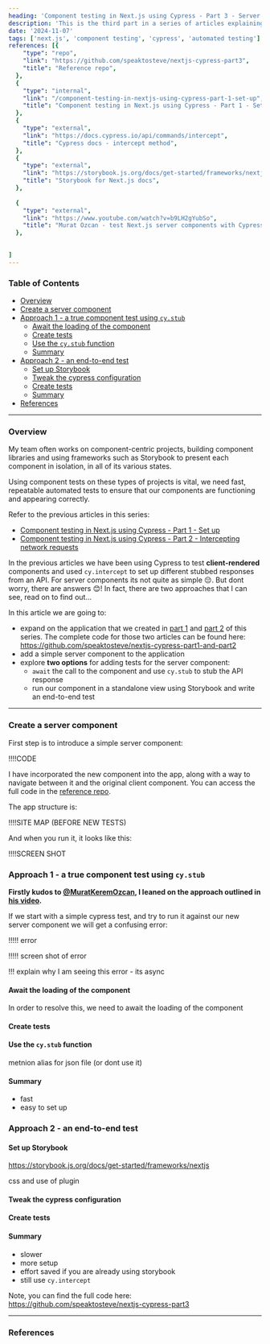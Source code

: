 ```yaml
---
heading: 'Component testing in Next.js using Cypress - Part 3 - Server components'
description: 'This is the third part in a series of articles explaining how to set up and write component tests for Next.js using Cypress. It describes how to cover your server-rendered components with automated tests.'
date: '2024-11-07'
tags: ['next.js', 'component testing', 'cypress', 'automated testing']
references: [{
    "type": "repo", 
    "link": "https://github.com/speaktosteve/nextjs-cypress-part3",
    "title": "Reference repo",
  },
  {
    "type": "internal", 
    "link": "/component-testing-in-nextjs-using-cypress-part-1-set-up",
    "title": "Component testing in Next.js using Cypress - Part 1 - Set up",
  },
  {
    "type": "external", 
    "link": "https://docs.cypress.io/api/commands/intercept",
    "title": "Cypress docs - intercept method",
  },
  {
    "type": "external", 
    "link": "https://storybook.js.org/docs/get-started/frameworks/nextjs",
    "title": "Storybook for Next.js docs",
  },
  
  {
    "type": "external", 
    "link": "https://www.youtube.com/watch?v=b9LH2gYubSo",
    "title": "Murat Ozcan - test Next.js server components with Cypress component tests",
  },
  

]
---
```

### Table of Contents

<!-- TOC start (generated with https://github.com/derlin/bitdowntoc) -->

- [Overview](#overview)
- [Create a server component](#create-a-server-component)
- [Approach 1 - a true component test using `cy.stub`](#approach-1-a-true-component-test-using-cystub)
   * [Await the loading of the component](#await-the-loading-of-the-component)
   * [Create tests](#create-tests)
   * [Use the `cy.stub` function](#use-the-cystub-function)
   * [Summary](#summary)
- [Approach 2 - an end-to-end test](#approach-2-an-end-to-end-test)
   * [Set up Storybook](#set-up-storybook)
   * [Tweak the cypress configuration](#tweak-the-cypress-configuration)
   * [Create tests](#create-tests-1)
   * [Summary](#summary-1)
- [References](#references)

<!-- TOC end -->

---

<!-- TOC --><a name="overview"></a>
### Overview

My team often works on component-centric projects, building component libraries and using frameworks such as Storybook to present each component in isolation, in all of its various states.

Using component tests on these types of projects is vital, we need fast, repeatable automated tests to ensure that our components are functioning and appearing correctly.

<div class="border p-4 not-italic">
Refer to the previous articles in this series:
<ul>
<li><a href="/component-testing-in-nextjs-using-cypress-part-1-set-up">Component testing in Next.js using Cypress - Part 1 - Set up</a></li>
<li><a href="/component-testing-in-nextjs-using-cypress-part-2-network-intercepting">Component testing in Next.js using Cypress - Part 2 - Intercepting network requests</a></li>
</div>

In the previous articles we have been using Cypress to test **client-rendered** components and used `cy.intercept` to set up different stubbed responses from an API.
For server components its not quite as simple 😔. But dont worry, there are answers 😊! In fact, there are two approaches that I can see, read on to find out...

In this article we are going to:

- expand on the application that we created in [part 1](/component-testing-in-nextjs-using-cypress-part-1-set-up) and [part 2](/component-testing-in-nextjs-using-cypress-part-2-network-intercepting) of this series. The complete code for those two articles can be found here: https://github.com/speaktosteve/nextjs-cypress-part1-and-part2
- add a simple server component to the application
- explore **two options** for adding tests for the server component:
  - `await` the call to the component and use `cy.stub` to stub the API response
  - run our component in a standalone view using Storybook and write an end-to-end test
---

<!-- TOC --><a name="create-a-server-component"></a>
### Create a server component

First step is to introduce a simple server component:

!!!!CODE

I have incorporated the new component into the app, along with a way to navigate between it and the original client component. You can access the full code in the [reference repo](https://github.com/speaktosteve/nextjs-cypress-part3).

The app structure is:

!!!!SITE MAP (BEFORE NEW TESTS)

And when you run it, it looks like this:

!!!!SCREEN SHOT

<!-- TOC --><a name="approach-1-a-true-component-test-using-cystub"></a>
### Approach 1 - a true component test using `cy.stub`

**Firstly kudos to [@MuratKeremOzcan](https://www.youtube.com/@MuratKeremOzcan), I leaned on the approach outlined in [his video](https://www.youtube.com/watch?v=b9LH2gYubSo).**

If we start with a simple cypress test, and try to run it against our new server component we will get a confusing error:

!!!!! error

!!!!! screen shot of error

!!! explain why I am seeing this error - its async

<!-- TOC --><a name="await-the-loading-of-the-component"></a>
#### Await the loading of the component

In order to resolve this, we need to await the loading of the component 

<!-- TOC --><a name="create-tests"></a>
#### Create tests

<!-- TOC --><a name="use-the-cystub-function"></a>
#### Use the `cy.stub` function

metnion alias for json file (or dont use it)

<!-- TOC --><a name="summary"></a>
#### Summary
- fast
- easy to set up


<!-- TOC --><a name="approach-2-an-end-to-end-test"></a>
### Approach 2 - an end-to-end test

<!-- TOC --><a name="set-up-storybook"></a>
#### Set up Storybook
https://storybook.js.org/docs/get-started/frameworks/nextjs

css and use of plugin


<!-- TOC --><a name="tweak-the-cypress-configuration"></a>
#### Tweak the cypress configuration

<!-- TOC --><a name="create-tests-1"></a>
#### Create tests



<!-- TOC --><a name="summary-1"></a>
#### Summary
- slower
- more setup
- effort saved if you are already using storybook
- still use `cy.intercept`


Note, you can find the full code here: https://github.com/speaktosteve/nextjs-cypress-part3

---

<!-- TOC --><a name="references"></a>
### References
